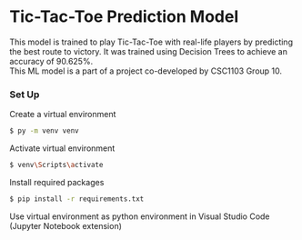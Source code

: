 # Tic-Tac-Toe Prediction Model
This model is trained to play Tic-Tac-Toe with real-life players by predicting the best route to victory. It was trained using Decision Trees to achieve an accuracy of 90.625%.<br>
This ML model is a part of a project co-developed by CSC1103 Group 10.

### Set Up
Create a virtual environment
```bash
$ py -m venv venv
```

Activate virtual environment
```bash
$ venv\Scripts\activate
```

Install required packages
```bash
$ pip install -r requirements.txt
```

Use virtual environment as python environment in Visual Studio Code (Jupyter Notebook extension)

